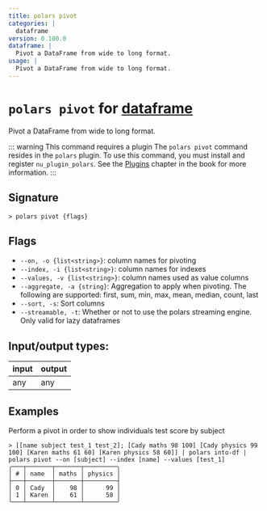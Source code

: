 ```yaml
---
title: polars pivot
categories: |
  dataframe
version: 0.100.0
dataframe: |
  Pivot a DataFrame from wide to long format.
usage: |
  Pivot a DataFrame from wide to long format.
---
```

<!-- This file is automatically generated. Please edit the command in https://github.com/nushell/nushell instead. -->

# `polars pivot` for [dataframe](/commands/categories/dataframe.md)

<div class='command-title'>Pivot a DataFrame from wide to long format.</div>

::: warning This command requires a plugin
The `polars pivot` command resides in the `polars` plugin.
To use this command, you must install and register `nu_plugin_polars`.
See the [Plugins](/book/plugins.html) chapter in the book for more information.
:::


## Signature

```> polars pivot {flags} ```

## Flags

 -  `--on, -o {list<string>}`: column names for pivoting
 -  `--index, -i {list<string>}`: column names for indexes
 -  `--values, -v {list<string>}`: column names used as value columns
 -  `--aggregate, -a {string}`: Aggregation to apply when pivoting. The following are supported: first, sum, min, max, mean, median, count, last
 -  `--sort, -s`: Sort columns
 -  `--streamable, -t`: Whether or not to use the polars streaming engine. Only valid for lazy dataframes


## Input/output types:

| input | output |
| ----- | ------ |
| any   | any    |

## Examples

Perform a pivot in order to show individuals test score by subject
```nu
> [[name subject test_1 test_2]; [Cady maths 98 100] [Cady physics 99 100] [Karen maths 61 60] [Karen physics 58 60]] | polars into-df |  polars pivot --on [subject] --index [name] --values [test_1]
╭───┬───────┬───────┬─────────╮
│ # │ name  │ maths │ physics │
├───┼───────┼───────┼─────────┤
│ 0 │ Cady  │    98 │      99 │
│ 1 │ Karen │    61 │      58 │
╰───┴───────┴───────┴─────────╯

```
